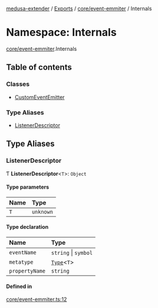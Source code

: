 [medusa-extender](../README.md) / [Exports](../modules.md) / [core/event-emmiter](core_event_emmiter.md) / Internals

# Namespace: Internals

[core/event-emmiter](core_event_emmiter.md).Internals

## Table of contents

### Classes

- [CustomEventEmitter](../classes/core_event_emmiter.Internals.CustomEventEmitter.md)

### Type Aliases

- [ListenerDescriptor](core_event_emmiter.Internals.md#listenerdescriptor)

## Type Aliases

### ListenerDescriptor

Ƭ **ListenerDescriptor**<`T`\>: `Object`

#### Type parameters

| Name | Type |
| :------ | :------ |
| `T` | `unknown` |

#### Type declaration

| Name | Type |
| :------ | :------ |
| `eventName` | `string` \| `symbol` |
| `metatype` | [`Type`](../interfaces/core_types.Type.md)<`T`\> |
| `propertyName` | `string` |

#### Defined in

[core/event-emmiter.ts:12](https://github.com/adrien2p/medusa-extender/blob/4d59aa3/src/core/event-emmiter.ts#L12)
